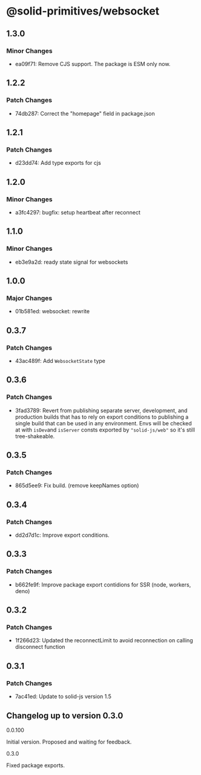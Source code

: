 # @solid-primitives/websocket

## 1.3.0

### Minor Changes

- ea09f71: Remove CJS support. The package is ESM only now.

## 1.2.2

### Patch Changes

- 74db287: Correct the "homepage" field in package.json

## 1.2.1

### Patch Changes

- d23dd74: Add type exports for cjs

## 1.2.0

### Minor Changes

- a3fc4297: bugfix: setup heartbeat after reconnect

## 1.1.0

### Minor Changes

- eb3e9a2d: ready state signal for websockets

## 1.0.0

### Major Changes

- 01b581ed: websocket: rewrite

## 0.3.7

### Patch Changes

- 43ac489f: Add `WebsocketState` type

## 0.3.6

### Patch Changes

- 3fad3789: Revert from publishing separate server, development, and production builds that has to rely on export conditions
  to publishing a single build that can be used in any environment.
  Envs will be checked at with `isDev`and `isServer` consts exported by `"solid-js/web"` so it's still tree-shakeable.

## 0.3.5

### Patch Changes

- 865d5ee9: Fix build. (remove keepNames option)

## 0.3.4

### Patch Changes

- dd2d7d1c: Improve export conditions.

## 0.3.3

### Patch Changes

- b662fe9f: Improve package export contidions for SSR (node, workers, deno)

## 0.3.2

### Patch Changes

- 1f266d23: Updated the reconnectLimit to avoid reconnection on calling disconnect function

## 0.3.1

### Patch Changes

- 7ac41ed: Update to solid-js version 1.5

## Changelog up to version 0.3.0

0.0.100

Initial version. Proposed and waiting for feedback.

0.3.0

Fixed package exports.
